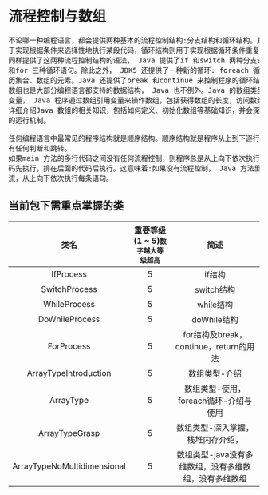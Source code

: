 # 流程控制与数组
<pre>
不论哪一种编程语言，都会提供两种基本的流程控制结构:分支结构和循环结构。其中分支结构用
于实现根据条件来选择性地执行某段代码，循环结构则用于实现根据循环条件重复执行某段代码。Java
同样提供了这两种流程控制结构的语法， Java 提供了if 和switch 两种分支语旬，并提供了while 、do while
和for 三种循环语句。除此之外， JDK5 还提供了一种新的循环: foreach 循环，能以更简单的方式来遍
历集合、数组的元素。Java 还提供了break 和continue 来控制程序的循环结构。
数组也是大部分编程语言都支持的数据结构， Java 也不例外。Java 的数组类型是一种引用类型的
变量， Java 程序通过数组引用变量来操作数组，包括获得数组的长度，访问数组元素的值等。本章将会
详细介绍Java 数组的相关知识，包括如何定义、初始化数组等基础知识，并会深入介绍数组在内存中
的运行机制。

任何编程语言中最常见的程序结构就是顺序结构。顺序结构就是程序从上到下逐行地执行，中间没
有任何判断和跳转。
如果main 方法的多行代码之间没有任何流程控制，则程序总是从上向下依次执行，排在前面的代
码先执行，排在后面的代码后执行。这意味着:如果没有流程控制， Java 方法里的语句是一个顺序执行
流，从上向下依次执行每条语句。
</pre>

## 当前包下需重点掌握的类
| 类名 | 重要等级(1 ~ 5)<small>数字越大等级越高</small> | 简述 |
|:----:|:----:|:----:|
| IfProcess | 5 | if结构 |
| SwitchProcess | 5 | switch结构 |
| WhileProcess | 5 | while结构 |
| DoWhileProcess | 5 | doWhile结构 |
| ForProcess | 5 | for结构及break，continue，return的用法 |
| ArrayTypeIntroduction | 5 | 数组类型-介绍 |
| ArrayType | 5 | 数组类型-使用，foreach循环-介绍与使用 |
| ArrayTypeGrasp | 5 | 数组类型-深入掌握，栈堆内存介绍， |
| ArrayTypeNoMultidimensional | 5 | 数组类型-java没有多维数组，没有多维数组，没有多维数组 |
